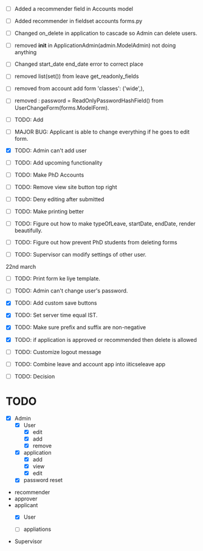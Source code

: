 - [ ] Added a recommender field in Accounts model
- [ ] Added recommender in fieldset accounts forms.py
- [ ] Changed on_delete in application to cascade so Admin can delete users.
- [ ] removed __init__ in  ApplicationAdmin(admin.ModelAdmin) not doing anything
- [ ] Changed start_date end_date error to correct place
- [ ] removed list(set()) from leave get_readonly_fields
- [ ] removed from account add form 'classes': ('wide',),
- [ ] removed : password = ReadOnlyPasswordHashField() from UserChangeForm(forms.ModelForm).

- [ ] TODO: Add
- [ ] MAJOR BUG: Applicant is able to change everything if he goes to edit form.
- [X] TODO: Admin can't add user
- [ ] TODO: Add upcoming functionality
- [ ] TODO: Make PhD Accounts
- [ ] TODO: Remove view site button top right
- [ ] TODO: Deny editing after submitted
- [ ] TODO: Make printing better
- [ ] TODO: Figure out how to make typeOfLeave, startDate, endDate, render beautifully.
- [ ] TODO: Figure out how prevent PhD students from deleting forms
- [ ] TODO: Supervisor can modify settings of other user.

 22nd march
- [ ] TODO: Print form ke liye template.
- [ ] TODO: Admin can't change user's password.
- [X] TODO: Add custom save buttons
- [X] TODO: Set server time equal IST.
- [X] TODO: Make sure prefix and suffix are non-negative
- [X] TODO: if application is approved or recommended then delete is allowed
- [ ] TODO: Customize logout message
- [ ] TODO: Combine leave and account app into iiticseleave app
- [ ] TODO:
Decision


# TODO
- [X] Admin
    - [X] User
      - [X] edit
      - [X] add
      - [X] remove
    - [X] application
      - [X] add
      - [X] view
      - [X] edit
    - [X] password reset
- recommender
- approver
- applicant
  - [X] User

  - [ ] appliations

- Supervisor
